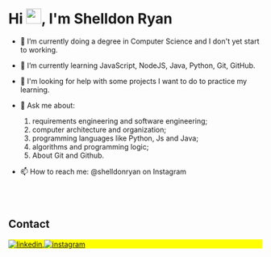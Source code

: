 
<h1 align="left">Hi <img src="https://raw.githubusercontent.com/kaueMarques/kaueMarques/master/hi.gif" height="30px">, I'm Shelldon Ryan</h1>

- 🔭 I’m currently doing a degree in Computer Science and I don't yet start to working.
  
- 🌱 I’m currently learning JavaScript, NodeJS, Java, Python, Git, GitHub.
  
- 🤔 I'm looking for help with some projects I want to do to practice my learning.
  
- 💬 Ask me about:
    1. requirements engineering and software engineering;
    2. computer architecture and organization;
    3. programming languages like Python, Js and Java;
    4. algorithms and programming logic;
    6. About Git and Github.
       
- 📫 How to reach me: @shelldonryan on Instagram

<br><br>

## Contact

<p align="left" style="background:yellow">
  <a href="[https://linkedin.com/in/maykbrito](https://www.linkedin.com/in/shelldonryan/)" target="_blank">
  <img align="center" src="https://img.shields.io/badge/-shelldonryan-05122A?style=flat&logo=linkedin" alt="linkedin"/>
</a>
<a href="https://instagram.com/shelldonryan" target="_blank">
 <img align="center" src="https://img.shields.io/badge/-shelldonryan-05122A?style=flat&logo=instagram" alt="instagram"/>
</a>
</p>
